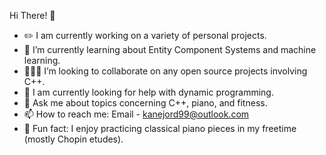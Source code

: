 Hi There! 👋
- ✏️ I am currently working on a variety of personal projects.
- 🌱 I’m currently learning about Entity Component Systems and machine learning.
- 🧑‍🤝‍🧑 I’m looking to collaborate on any open source projects involving C++.
- 🤔 I am currently looking for help with dynamic programming.
- 💬 Ask me about topics concerning C++, piano, and fitness.
- 📫 How to reach me: Email - kanejord99@outlook.com
- 🎹 Fun fact: I enjoy practicing classical piano pieces in my freetime (mostly Chopin etudes).

